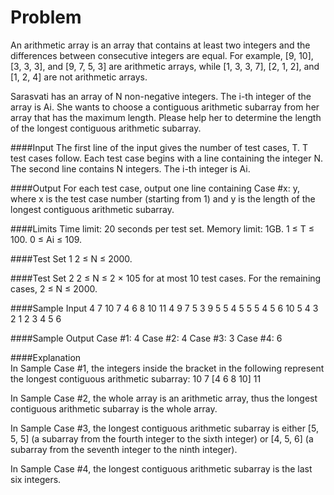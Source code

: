 # Problem

An arithmetic array is an array that contains at least two integers and the differences between consecutive integers are equal. For example, [9, 10], [3, 3, 3], and [9, 7, 5, 3] are arithmetic arrays, while [1, 3, 3, 7], [2, 1, 2], and [1, 2, 4] are not arithmetic arrays.

Sarasvati has an array of N non-negative integers. The i-th integer of the array is Ai. She wants to choose a contiguous arithmetic subarray from her array that has the maximum length. Please help her to determine the length of the longest contiguous arithmetic subarray.

####Input
The first line of the input gives the number of test cases, T. T test cases follow. Each test case begins with a line containing the integer N. The second line contains N integers. The i-th integer is Ai.

####Output
For each test case, output one line containing Case #x: y, where x is the test case number (starting from 1) and y is the length of the longest contiguous arithmetic subarray.

####Limits
Time limit: 20 seconds per test set.
Memory limit: 1GB.
1 ≤ T ≤ 100.
0 ≤ Ai ≤ 109.

####Test Set 1
2 ≤ N ≤ 2000.

####Test Set 2
2 ≤ N ≤ 2 × 105 for at most 10 test cases.
For the remaining cases, 2 ≤ N ≤ 2000.

####Sample Input
4
7
10 7 4 6 8 10 11
4
9 7 5 3
9
5 5 4 5 5 5 4 5 6
10
5 4 3 2 1 2 3 4 5 6

####Sample Output
Case #1: 4
Case #2: 4
Case #3: 3
Case #4: 6


####Explanation  
In Sample Case #1, the integers inside the bracket in the following represent the longest contiguous arithmetic subarray: 10 7 [4 6 8 10] 11

In Sample Case #2, the whole array is an arithmetic array, thus the longest contiguous arithmetic subarray is the whole array.

In Sample Case #3, the longest contiguous arithmetic subarray is either [5, 5, 5] (a subarray from the fourth integer to the sixth integer) or [4, 5, 6] (a subarray from the seventh integer to the ninth integer).

In Sample Case #4, the longest contiguous arithmetic subarray is the last six integers.